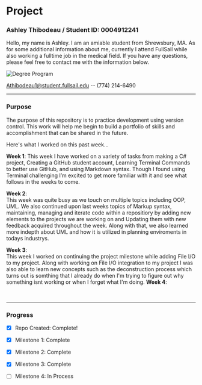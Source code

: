 # Project
### Ashley Thibodeau / Student ID: 0004912241 
 Hello, my name is Ashley. I am an amiable student from Shrewsbury, MA. As for some additional information about me, currently I attend FullSail while also working a fulltime job in the medical field. If you have any questions, please feel free to contact me with the information below.


![Degree Program](https://img.shields.io/badge/degree-web%20design%20%26%20development-blue.svg)


Athibodeau1@student.fullsail.edu -- (774) 214-6490 


---
### Purpose

The purpose of this repository is to practice development using version control. This work will help me begin to build a portfolio of skills and accomplishment that can be shared in the future. 

Here's what I worked on this past week...

**Week 1**: This week I have worked on a variety of tasks from making a C# project, Creating a GitHub student account, Learning Terminal Commands to better use GitHub, and using Markdown syntax. Though I found using Terminal challenging I’m excited to get more familiar with it and see what follows in the weeks to come. 

**Week 2**:    
This week was quite busy as we touch on multiple topics including OOP, UML. We also continued upon last weeks topics of Markup syntax, maintaining, managing and iterate code within a repositiory by adding new elements to the projects we are working on and Updating them with new feedback acquired throughout the week. Along with that, we also learned more indepth about UML and how it is utilized in planning enviroments in todays industrys.  

**Week 3**:    
This week I worked on continuing the project milestone while adding File I/O to my project. Along with working on File I/O integration to my project I was also able to learn new concepts such as the deconstruction process which turns out is somthing that I already do when I'm trying to figure out why something isnt working or when I forget what I'm doing. 
**Week 4**:   


<br>

---
### Progress

- [X] Repo Created: Complete! 
- [X] Milestone 1: Complete
- [X] Milestone 2: Complete 
- [X] Milestone 3: Complete
- [ ] Milestone 4: In Process






